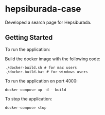 # hepsiburada-case

Developed a search page for Hepsiburada.

## Getting Started

To run the application:

Build the docker image with the following code:

```
./docker-build.sh # for mac users
./docker-build.bat # for windows users
```

To run the application on port 4000:

```
docker-compose up -d --build
```

To stop the application:

```
docker-compose stop
```
